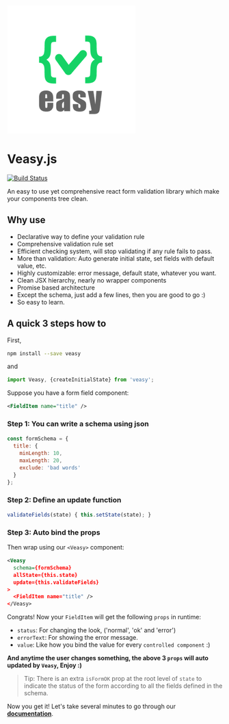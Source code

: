![Veasy.js](https://github.com/Albert-Gao/veasy/raw/master/docs/_media/logo.png)

# Veasy.js

[![Build Status](https://travis-ci.org/Albert-Gao/veasy.svg?branch=master)](https://travis-ci.org/Albert-Gao/veasy)

An easy to use yet comprehensive react form validation library which make your components tree clean.

## Why use

- Declarative way to define your validation rule
- Comprehensive validation rule set
- Efficient checking system, will stop validating if any rule fails to pass.
- More than validation: Auto generate initial state, set fields with default value, etc.
- Highly customizable: error message, default state, whatever you want.
- Clean JSX hierarchy, nearly no wrapper components
- Promise based architecture
- Except the schema, just add a few lines, then you are good to go :)
- So easy to learn.

## A quick 3 steps how to

First,

```bash
npm install --save veasy
```

and
```javascript
import Veasy, {createInitialState} from 'veasy';
```

Suppose you have a form field component:

```xml
<FieldItem name="title" />
```

### Step 1: You can write a schema using json

```javascript
const formSchema = {
  title: {
    minLength: 10,
    maxLength: 20,
    exclude: 'bad words'
  }
};
```

### Step 2: Define an update function

```javascript
validateFields(state) { this.setState(state); }
```

### Step 3: Auto bind the props

Then wrap using our `<Veasy>` component:

```xml
<Veasy
  schema={formSchema}
  allState={this.state}
  update={this.validateFields}
>
  <FieldItem name="title" />
</Veasy>
```

Congrats! Now your `FieldItem` will get the following `props` in runtime:

- `status`: For changing the look, ('normal', 'ok' and 'error')
- `errorText`: For showing the error message.
- `value`: Like how you bind the value for every `controlled component` :)

**And anytime the user changes something, the above 3 `props` will auto updated by `Veasy`, Enjoy :)**

> Tip: There is an extra `isFormOK` prop at the root level of `state` to indicate the status of the form according to all the fields defined in the schema.

Now you get it! Let's take several minutes to go through our **[documentation](https://albert-gao.github.io/veasy/)**.
